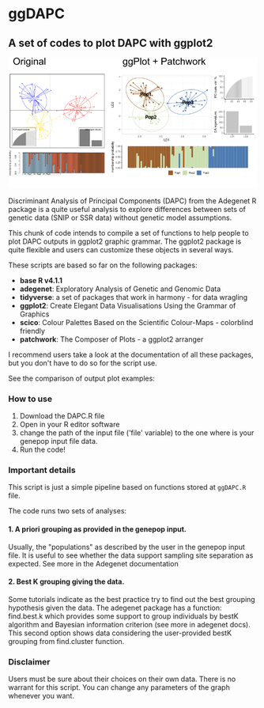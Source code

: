 # ggDAPC

## A set of codes to plot DAPC with ggplot2

![Comparison of plots](./images/comparison.png)

Discriminant Analysis of Principal Components (DAPC) from the Adegenet R package is a quite useful analysis to explore differences between sets of genetic data (SNIP or SSR data) without genetic model assumptions.

This chunk of code intends to compile a set of functions to help people to plot DAPC outputs in ggplot2 graphic grammar.
The ggplot2 package is quite flexible and users can customize these objects in several ways.

These scripts are based so far on the following packages:

 - **base R v4.1.1**    
  - **adegenet**: Exploratory Analysis of Genetic and Genomic Data    
  - **tidyverse**: a set of packages that work in harmony - for data wragling    
  - **ggplot2**: Create Elegant Data Visualisations Using the Grammar of Graphics    
  - **scico**: Colour Palettes Based on the Scientific Colour-Maps - colorblind friendly    
  - **patchwork**: The Composer of Plots - a ggplot2 arranger    


I recommend users take a look at the documentation of all these packages, but you don't have to do so for the script use.

See the comparison of output plot examples:

### How to use

1. Download the DAPC.R file 
2. Open in your R editor software
3. change the path of the input file ('file' variable) to the one where is your genepop input file data.
4. Run the code!

### Important details

This script is just a simple pipeline based on functions stored at `ggDAPC.R` file.

The code runs two sets of analyses:

#### 1. A priori grouping as provided in the genepop input. 

   Usually, the "populations" as described by the user in the genepop input file. It is useful to see whether the data support sampling site separation as expected. See more in the Adegenet documentation

#### 2. Best K grouping giving the data.  

   Some tutorials indicate as the best practice try to find out the best grouping hypothesis given the data. The adegenet package has a function: find.best.k which provides some support to group individuals by bestK algorithm and Bayesian information criterion (see more in adegenet docs).
   This second option shows data considering the user-provided bestK grouping from find.cluster function.
    
### Disclaimer

Users must be sure about their choices on their own data. There is no warrant for this script.
You can change any parameters of the graph whenever you want.